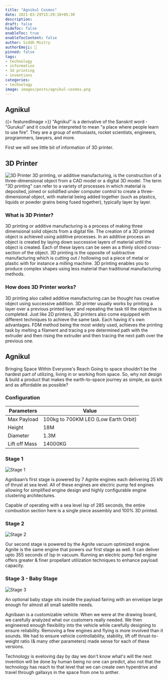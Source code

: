 ```yaml
---
title: "Agnikul Cosmos"
date: 2021-03-29T15:29:18+05:30
description: 
draft: false
hideToc: false
enableToc: true
enableTocContent: false
author: Siddh Mistry
authorEmoji: 🤯
pinned: false
tags:
- technology
- information
- 3d printing
- inventions
categories:
- technology
image: images/posts/agnikul-cosmos.png
---
```

## Agnikul
{{< featuredImage >}}
"Agnikul” is a derivative of the Sanskrit word - “Gurukul” and it could be interpreted to mean “a place where people learn to use fire”. They are a group of enthusiasts, rocket scientists, engineers, programmers, lawyers, and more.

First we will see little bit of information of 3D printer.

## 3D Printer
![3D Printer](/images/posts/3d_printer.jpg)
3D printing, or additive manufacturing, is the construction of a three-dimensional object from a CAD model or a digital 3D model. The term "3D printing" can refer to a variety of processes in which material is deposited, joined or solidified under computer control to create a three-dimensional object, with material being added together (such as plastics, liquids or powder grains being fused together), typically layer by layer.

### What is 3D Printer?
3D printing or additive manufacturing is a process of making three dimensional solid objects from a digital file. The creation of a 3D printed object is achieved using additive processes. In an additive process an object is created by laying down successive layers of material until the object is created. Each of these layers can be seen as a thinly sliced cross-section of the object. 3D printing is the opposite of subtractive manufacturing which is cutting out / hollowing out a piece of metal or plastic with for instance a milling machine. 3D printing enables you to produce complex shapes using less material than traditional manufacturing methods.

### How does 3D Printer works?

3D printing also called additive manufacturing can be thought has creative object using successive addition. 3D printer usually works by printing a layer over a previous printed layer and repeating the task till the objective is completed. Just like 2D printers, 3D printers also come equipped with different techniques to achieve the same task. Each having it's own advantages. FDM method being the most widely used, achieves the printing task by melting a filament and tracing a pre determined path with the extruder and then rising the extruder and then tracing the next path over the previous one.

## Agnikul
Bringing Space Within Everyone's Reach
Going to space shouldn’t be the hardest part of utilizing, living in or working from space. So, why not design & build a product that makes the earth-to-space journey as simple, as quick and as affordable as possible?

### Configuration 

| Parameters    | Value                                |
| ------------- | ------------------------------------ |
| Max Payload   | 100kg to 700KM LEO (Low Earth Orbit) |
| Height        | 18M                                  |
| Diameter      | 1.3M                                 |
| Lift off Mass | 14000KG                              |

### Stage 1

![Stage 1](https://agnikul.in/static/media/rocket-3.0a209845.png)

Agnibaan’s first stage is powered by 7 Agnite engines each delivering 25 kN of thrust at sea level. All of these engines are electric pump fed engines allowing for simplified engine design and highly configurable engine clustering architectures.

Capable of operating with a sea level Isp of 285 seconds, the entire combustion section here is a single piece assembly and 100% 3D printed.

### Stage 2

![Stage 2](https://agnikul.in/static/media/rocket-2.98105b45.png)

Our second stage is powered by the Agnite vacuum optimized engine. Agnite is the same engine that powers our first stage as well. It can deliver upto 355 seconds of Isp in vacuum. Running an electric pump fed engine offers greater & finer propellant utilization techniques to enhance payload capacity.

### Stage 3 - Baby Stage

![Stage 3](https://agnikul.in/static/media/rocket-1.8a3f3800.png)

An optional baby stage sits inside the payload fairing with an envelope large enough for almost all small satellite needs.

Agnibaan is a customizable vehicle. When we were at the drawing board, we carefully analyzed what our customers really needed. We then engineered enough flexibility into the vehicle while carefully designing to ensure reliability. Removing a few engines and flying is more involved than it sounds. We had to ensure vehicle controllability, stability, lift off thrust-to-weight ratio (& many other parameters) made sense for each of these versions.

Technology is eveloving day by day we don't know what's will the next invention will be done by human being no one can predict, also not that the technology has reach to that level that we can create own hyperdrive and travel through gallaxys in the space from one to anther.
